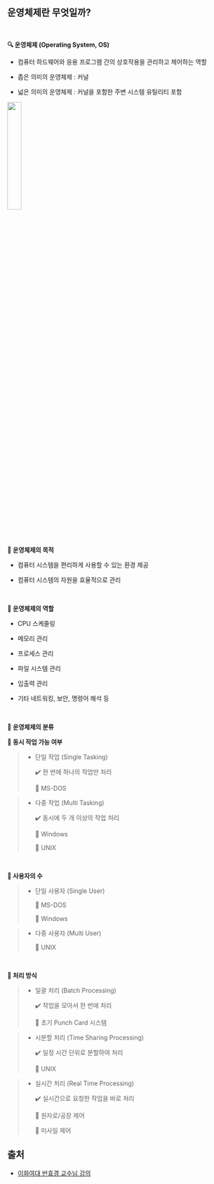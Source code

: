 ## 운영체제란 무엇일까?

<br>

**🔍 운영체제 (Operating System, OS)**

* 컴퓨터 하드웨어와 응용 프로그램 간의 상호작용을 관리하고 제어하는 역할

* 좁은 의미의 운영체제 : 커널

* 넓은 의미의 운영체제 : 커널을 포함한 주변 시스템 유틸리티 포함

<div>
  <img src="https://upload.wikimedia.org/wikipedia/commons/thumb/3/3a/Operating_system_placement_kor.svg/1200px-Operating_system_placement_kor.svg.png" style="width:25%">
</div>

<br>

**🤔 운영체제의 목적**

* 컴퓨터 시스템을 편리하게 사용할 수 있는 환경 제공

* 컴퓨터 시스템의 자원을 효율적으로 관리

<br>

**🚩 운영체제의 역할**

* CPU 스케줄링

* 메모리 관리

* 프로세스 관리

* 파일 시스템 관리

* 입출력 관리

* 기타 네트워킹, 보안, 명령어 해석 등 

<br>

**📂 운영체제의 분류**

  **📌 동시 작업 가능 여부**

  > * 단일 작업 (Single Tasking)
  >
  >    ✔️ 한 번에 하나의 작업만 처리
  >
  >    🔹 MS-DOS

  > * 다중 작업 (Multi Tasking)
  >
  >    ✔️ 동시에 두 개 이상의 작업 처리
  >
  >    🔹 Windows
  >
  >    🔹 UNIX

  <br>

  **📌 사용자의 수**

  > * 단일 사용자 (Single User)
  >
  >    🔹 MS-DOS
  >
  >    🔹 Windows

  > * 다중 사용자 (Multi User)
  >
  >    🔹 UNIX

  <br>

  **📌 처리 방식**

  > * 일괄 처리 (Batch Processing)
  >
  >    ✔️ 작업을 모아서 한 번에 처리
  >
  >    🔹 초기 Punch Card 시스템

  > * 시분할 처리 (Time Sharing Processing)
  >
  >    ✔️ 일정 시간 단위로 분할하여 처리
  >
  >    🔹 UNIX

  > * 실시간 처리 (Real Time Processing)
  >
  >    ✔️ 실시간으로 요청한 작업을 바로 처리
  >
  >    🔹 원자로/공장 제어
  >
  >    🔹 미사일 제어


## 출처

* [이화여대 반효경 교수님 강의](https://core.ewha.ac.kr/publicview/C0101020140307151724641842?vmode=f)
